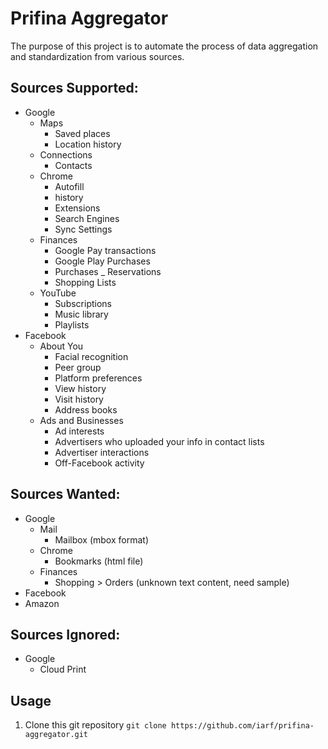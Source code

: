 # Prifina Aggregator

The purpose of this project is to automate the process of data aggregation and standardization from various sources.

## Sources Supported:
- Google
    - Maps
      - Saved places
      - Location history
    - Connections
      - Contacts
    - Chrome
      - Autofill
      - history
      - Extensions
      - Search Engines
      - Sync Settings 
    - Finances
      - Google Pay transactions
      - Google Play Purchases
      - Purchases _ Reservations
      - Shopping Lists
    - YouTube
      - Subscriptions
      - Music library
      - Playlists
- Facebook
    - About You
      - Facial recognition
      - Peer group
      - Platform preferences
      - View history
      - Visit history
      - Address books
    - Ads and Businesses
      - Ad interests
      - Advertisers who uploaded your info in contact lists
      - Advertiser interactions
      - Off-Facebook activity

## Sources Wanted:
- Google
    - Mail
      - Mailbox (mbox format)
    - Chrome
      - Bookmarks (html file)
    - Finances
      - Shopping > Orders (unknown text content, need sample)
- Facebook
- Amazon

## Sources Ignored:
- Google
    - Cloud Print


## Usage
1. Clone this git repository `git clone https://github.com/iarf/prifina-aggregator.git`